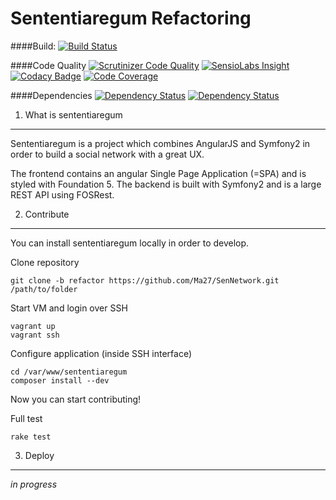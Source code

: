 Sententiaregum Refactoring
==========================

####Build:
[![Build Status](https://travis-ci.org/Ma27/SenNetwork.svg?branch=refactor)](https://travis-ci.org/Ma27/SenNetwork)

####Code Quality
[![Scrutinizer Code Quality](https://scrutinizer-ci.com/g/Ma27/SenNetwork/badges/quality-score.png?b=refactor)](https://scrutinizer-ci.com/g/Ma27/SenNetwork/?branch=refactor)
[![SensioLabs Insight](https://insight.sensiolabs.com/projects/cbf672e8-94ee-4817-b59b-0723dcbcce37/mini.png)](https://insight.sensiolabs.com/projects/cbf672e8-94ee-4817-b59b-0723dcbcce37)
[![Codacy Badge](https://www.codacy.com/project/badge/c64875fe25804e8f80f85cfaf1a50fd1)](https://www.codacy.com/public/maximilianbosch27/SenNetwork)
[![Code Coverage](https://scrutinizer-ci.com/g/Ma27/SenNetwork/badges/coverage.png?b=refactor)](https://scrutinizer-ci.com/g/Ma27/SenNetwork/?branch=refactor)

####Dependencies
[![Dependency Status](https://www.versioneye.com/user/projects/54ccb4d8de7924b9e400009b/badge.svg?style=flat)](https://www.versioneye.com/user/projects/54ccb4d8de7924b9e400009b)
[![Dependency Status](https://www.versioneye.com/user/projects/54ccb4d9de7924f81a0002ab/badge.svg?style=flat)](https://www.versioneye.com/user/projects/54ccb4d9de7924f81a0002ab)


1) What is sententiaregum
-------------------------
Sententiaregum is a project which combines AngularJS and Symfony2 in order to build a social network with a great UX.

The frontend contains an angular Single Page Application (=SPA) and is styled with Foundation 5.
The backend is built with Symfony2 and is a large REST API using FOSRest.

2) Contribute
-------------

You can install sententiaregum locally in order to develop.

Clone repository

    git clone -b refactor https://github.com/Ma27/SenNetwork.git /path/to/folder
    
Start VM and login over SSH

    vagrant up
    vagrant ssh

Configure application (inside SSH interface)

    cd /var/www/sententiaregum
    composer install --dev

Now you can start contributing!

Full test

    rake test

3) Deploy
---------

*in progress*
